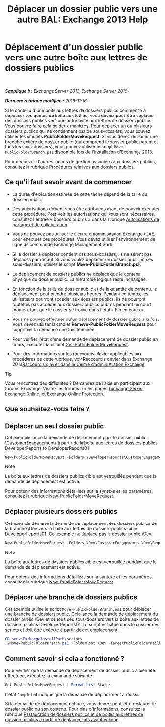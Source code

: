 ﻿---
title: 'Déplacer un dossier public vers une autre BAL: Exchange 2013 Help'
TOCTitle: Déplacement d'un dossier public vers une autre boîte aux lettres de dossiers publics
ms:assetid: b8744934-a3cb-443e-acce-a9a6ca5d88f6
ms:mtpsurl: https://technet.microsoft.com/fr-fr/library/JJ906435(v=EXCHG.150)
ms:contentKeyID: 51407225
ms.date: 04/24/2018
mtps_version: v=EXCHG.150
ms.translationtype: HT
---

# Déplacement d'un dossier public vers une autre boîte aux lettres de dossiers publics

 

_**Sapplique à :** Exchange Server 2013, Exchange Server 2016_

_**Dernière rubrique modifiée :** 2016-11-16_

Si le contenu d'une boîte aux lettres de dossiers publics commence à dépasser vos quotas de boîte aux lettres, vous devrez peut-être déplacer des dossiers publics vers une autre boîte aux lettres de dossiers publics. Vous pouvez faire cela de deux manières. Pour déplacer un ou plusieurs dossiers publics qui ne contiennent pas de sous-dossiers, vous pouvez utiliser les cmdlets **PublicFolderMoveRequest**. Si vous devez déplacer une branche entière de dossier public (qui comprend le dossier public parent et tous les sous-dossiers), vous pouvez utiliser le script `Move-PublicFolderBranch.ps1` disponible lors de l'installation d'Exchange 2013.

Pour découvrir d'autres tâches de gestion associées aux dossiers publics, consultez la rubrique [Procédures relatives aux dossiers publics](public-folder-procedures-exchange-2013-help.md).

## Ce qu'il faut savoir avant de commencer

  - La durée d'exécution estimée de cette tâche dépend de la taille du dossier public.

  - Des autorisations doivent vous être attribuées avant de pouvoir exécuter cette procédure. Pour voir les autorisations qui vous sont nécessaires, consultez l'entrée « Dossiers publics » dans la rubrique [Autorisations de partage et de collaboration](sharing-and-collaboration-permissions-exchange-2013-help.md).

  - Vous ne pouvez pas utiliser le Centre d'administration Exchange (CAE) pour effectuer ces procédures. Vous devez utiliser l'environnement de ligne de commande Exchange Management Shell.

  - Si le dossier à déplacer contient des sous-dossiers, ils ne seront pas déplacés par défaut. Si vous voulez déplacer un dossier public et ses sous-dossiers, utilisez le script **Move-PublicFolderBranch.ps1**.

  - Le déplacement de dossiers publics ne déplace que le contenu physique du dossier public. La hiérarchie logique reste inchangée.

  - En fonction de la taille du dossier public et de la quantité de contenu, le déplacement peut prendre plusieurs heures. Pendant ce temps, les utilisateurs pourront accéder aux dossiers publics. Ils ne pourront toutefois pas accéder aux dossiers publics publics pendant un court moment tant que le dossier se trouve dans l'état « Fin en cours ».

  - Vous ne pouvez effectuer qu'un déplacement de dossier public à la fois. Vous devez utiliser la cmdlet **Remove-PublicFolderMoveRequest** pour supprimer la demande une fois terminée.

  - Pour vérifier l'état d'une demande de déplacement de dossier public en cours, exécutez la cmdlet [Get-PublicFolderMoveRequest](https://technet.microsoft.com/fr-fr/library/jj878076\(v=exchg.150\)).

  - Pour des informations sur les raccourcis clavier applicables aux procédures de cette rubrique, voir Raccourcis clavier dans Exchange 2013[Raccourcis clavier dans le Centre d’administration Exchange](keyboard-shortcuts-in-the-exchange-admin-center-exchange-online-protection-help.md).

> [!TIP]
> Vous rencontrez des difficultés ? Demandez de l’aide en participant aux forums Exchange. Visitez les forums sur les pages <a href="https://go.microsoft.com/fwlink/p/?linkid=60612">Exchange Server</a>, <a href="https://go.microsoft.com/fwlink/p/?linkid=267542">Exchange Online</a>, et <a href="https://go.microsoft.com/fwlink/p/?linkid=285351">Exchange Online Protection</a>.


## Que souhaitez-vous faire ?

## Déplacer un seul dossier public

Cet exemple lance la demande de déplacement pour le dossier public \\CustomerEnagagements à partir de la boîte aux lettres de dossiers publics DeveloperReports to DeveloperReports01

```powershell
New-PublicFolderMoveRequest -Folders \DeveloperReports\CustomerEngagements -TargetMailbox DeveloperReports01
```

> [!NOTE]
> La boîte aux lettres de dossiers publics cible est verrouillée pendant que la demande de déplacement est active.


Pour obtenir des informations détaillées sur la syntaxe et les paramètres, consultez la rubrique [New-PublicFolderMoveRequest](https://technet.microsoft.com/fr-fr/library/jj878081\(v=exchg.150\)).

## Déplacer plusieurs dossiers publics

Cet exemple démarre la demande de déplacement des dossiers publics de la branche \\Dev vers la boîte aux lettres de dossiers publics cible DeveloperReports01. Cet exemple ne déplace pas le dossier public \\Dev.

```powershell
New-PublicFolderMoveRequest -Folders \Dev\CustomerEngagements,\Dev\RequestsforChange,\Dev\Usability -TargetMailbox DeveloperReports01
```

> [!NOTE]
> La boîte aux lettres de dossiers publics cible est verrouillée pendant que la demande de déplacement est active.


Pour obtenir des informations détaillées sur la syntaxe et les paramètres, consultez la rubrique [New-PublicFolderMoveRequest](https://technet.microsoft.com/fr-fr/library/jj878081\(v=exchg.150\)).

## Déplacer une branche de dossiers publics

Cet exemple utilise le script `Move-PublicFolderBranch.ps1` pour déplacer une branche de dossiers public. Cela lance la demande de déplacement du dossier public \\Dev et de tous ses sous-dossiers vers la boîte aux lettres de dossiers publics DeveloperReports01. Le script est situé dans le dossier des scripts et doit être exécuté à partir de cet emplacement.

```powershell
CD $env:ExchangeInstallPath\scripts
.\Move-PublicFolderBranch.ps1 -FolderRoot \Dev -TargetPublicFolderMailbox DeveloperReports01
```

## Comment savoir si cela a fonctionné ?

Pour vérifier que la demande de déplacement de dossier public a bien été effectuée, exécutez la commande suivante :

```powershell
Get-PublicFolderMoveRequest | Format-List Status
```

L'état `Completed` indique que la demande de déplacement a réussi.

Si la demande de déplacement échoue, vous devrez peut-être restaurer le dossier public ou son contenu. Pour plus d'informations, consultez la rubrique [Restauration de dossiers publics et de boîtes aux lettres de dossiers publics à partir de déplacements ayant échoué](restore-public-folders-and-public-folder-mailboxes-from-failed-moves-exchange-2013-help.md).


